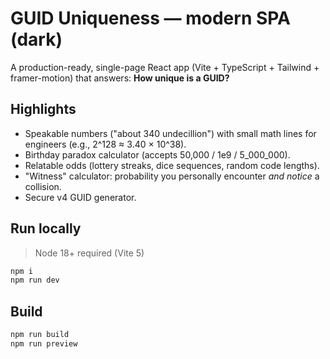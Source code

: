# GUID Uniqueness — modern SPA (dark)

A production-ready, single-page React app (Vite + TypeScript + Tailwind + framer-motion) that answers:
**How unique is a GUID?**

## Highlights
- Speakable numbers ("about 340 undecillion") with small math lines for engineers (e.g., 2^128 ≈ 3.40 × 10^38).
- Birthday paradox calculator (accepts 50,000 / 1e9 / 5_000_000).
- Relatable odds (lottery streaks, dice sequences, random code lengths).
- "Witness" calculator: probability you personally encounter *and notice* a collision.
- Secure v4 GUID generator.

## Run locally
> Node 18+ required (Vite 5)
```bash
npm i
npm run dev
```

## Build
```bash
npm run build
npm run preview
```
